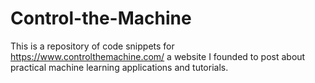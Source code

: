 # Control-the-Machine
This is a repository of code snippets for https://www.controlthemachine.com/ a website I founded to post about practical machine learning applications and tutorials.
